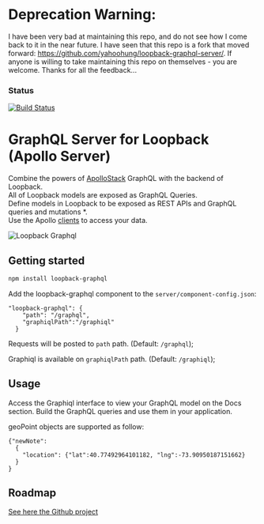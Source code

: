 
# Deprecation Warning: 
I have been very bad at maintaining this repo, and do not see how I come back to it in the near future.
I have seen that this repo is a fork that moved forward: https://github.com/yahoohung/loopback-graphql-server/. 
If anyone is willing to take maintaining this repo on themselves - you are welcome. 
Thanks for all the feedback... 

### Status
[![Build Status](https://travis-ci.org/Tallyb/loopback-graphql.svg?branch=master)](https://travis-ci.org/Tallyb/loopback-graphql)

# GraphQL Server for Loopback (Apollo Server)

Combine the powers of [ApolloStack](http://www.apollostack.com/) GraphQL with the backend of Loopback.
<br>
All of Loopback models are exposed as GraphQL Queries.
<br>
Define models in Loopback to be exposed as REST APIs and GraphQL queries and mutations *.
<br>
Use the Apollo [clients](http://dev.apollodata.com/) to access your data. 

![Loopback Graphql](./resources/loopback-graphql.png?raw=true "LoopBack Apollo Architecture") 

## Getting started

```sh
npm install loopback-graphql
```
Add the loopback-graphql component to the `server/component-config.json`: 

```
"loopback-graphql": {
    "path": "/graphql",
    "graphiqlPath":"/graphiql"
  }
```

Requests will be posted to `path` path. (Default: `/graphql`);

Graphiql is available on `graphiqlPath` path. (Default: `/graphiql`);

## Usage

Access the Graphiql interface to view your GraphQL model on the Docs section. 
Build the GraphQL queries and use them in your application.

geoPoint objects are supported as follow: 
```
{"newNote": 
  {
    "location": {"lat":40.77492964101182, "lng":-73.90950187151662}
  }
}
```

## Roadmap
[See here the Github project](https://github.com/Tallyb/loopback-graphql/projects/1)
